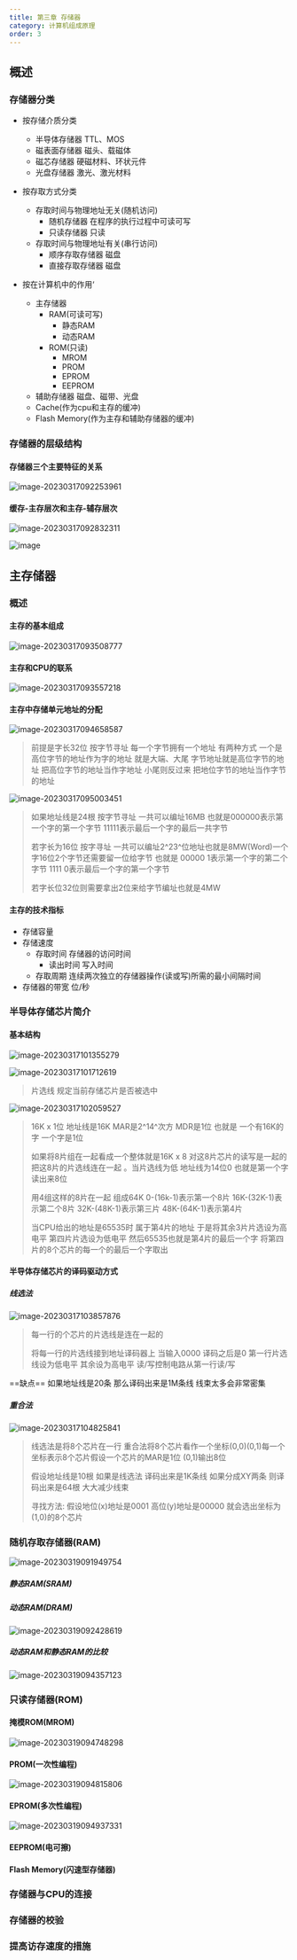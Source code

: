 ```yaml
---
title: 第三章 存储器
category: 计算机组成原理
order: 3
---
```

## 概述

### 存储器分类

- 按存储介质分类
  - 半导体存储器   TTL、MOS
  - 磁表面存储器   磁头、载磁体
  - 磁芯存储器     硬磁材料、环状元件
  - 光盘存储器    激光、激光材料

- 按存取方式分类
  - 存取时间与物理地址无关(随机访问)
    - 随机存储器	在程序的执行过程中可读可写
    - 只读存储器    只读
  - 存取时间与物理地址有关(串行访问)
    - 顺序存取存储器  磁盘
    - 直接存取存储器  磁盘

- 按在计算机中的作用‘
  - 主存储器
    - RAM(可读可写)
      - 静态RAM
      - 动态RAM
    - ROM(只读)
      - MROM
      - PROM
      - EPROM
      - EEPROM
  - 辅助存储器     磁盘、磁带、光盘
  - Cache(作为cpu和主存的缓冲)
  - Flash Memory(作为主存和辅助存储器的缓冲)

### 存储器的层级结构

#### 存储器三个主要特征的关系

![image-20230317092253961](/imgs/image-20230317092253961.png)

#### 缓存-主存层次和主存-辅存层次

![image-20230317092832311](/imgs/image-20230317092832311.png)

![image](/imgs/image-20230317093205018.png)


## 主存储器

### 概述

#### 主存的基本组成

![image-20230317093508777](/imgs/image-20230317093508777.png)

#### 主存和CPU的联系

![image-20230317093557218](/imgs/image-20230317093557218.png)

#### 主存中存储单元地址的分配

![image-20230317094658587](/imgs/image-20230317094658587.png)

> 前提是字长32位  按字节寻址  每一个字节拥有一个地址   有两种方式 一个是高位字节的地址作为字的地址  就是大端、大尾  字节地址就是高位字节的地址  把高位字节的地址当作字地址  小尾则反过来 把地位字节的地址当作字节的地址

![image-20230317095003451](/imgs/image-20230317095003451.png)

> 如果地址线是24根  按字节寻址  一共可以编址16MB 也就是000000表示第一个字的第一个字节 11111表示最后一个字的最后一共字节
>
> 若字长为16位  按字寻址  一共可以编址2^23^位地址也就是8MW(Word)一个字16位2个字节还需要留一位给字节  也就是 00000 1表示第一个字的第二个字节 1111 0表示最后一个字的第一个字节
>
> 若字长位32位则需要拿出2位来给字节编址也就是4MW

#### 主存的技术指标

- 存储容量
- 存储速度
  - 存取时间   存储器的访问时间
    - 读出时间  写入时间
  - 存取周期    连续两次独立的存储器操作(读或写)所需的最小间隔时间
- 存储器的带宽  位/秒

### 半导体存储芯片简介

#### 基本结构

 ![image-20230317101355279](/imgs/image-20230317101355279.png)



![image-20230317101712619](/imgs/image-20230317101712619.png)

> 片选线 规定当前存储芯片是否被选中

![image-20230317102059527](/imgs/image-20230317102059527.png)

> 16K x 1位 地址线是16K  MAR是2^14^次方  MDR是1位 也就是 一个有16K的字  一个字是1位
>
> 如果将8片组在一起看成一个整体就是16K x 8 对这8片芯片的读写是一起的 把这8片的片选线连在一起 。当片选线为低 地址线为14位0 也就是第一个字  读出来8位
>
> 用4组这样的8片在一起  组成64K  0-(16k-1)表示第一个8片 16K-(32K-1)表示第二个8片 32K-(48K-1)表示第三片  48K-(64K-1)表示第4片
>
> 当CPU给出的地址是65535时 属于第4片的地址 于是将其余3片片选设为高电平 第四片片选设为低电平  然后65535也就是第4片的最后一个字 将第四片的8个芯片的每一个的最后一个字取出

#### 半导体存储芯片的译码驱动方式

##### 线选法

![image-20230317103857876](/imgs/image-20230317103857876.png)

> 每一行的个芯片的片选线是连在一起的
>
> 将每一行的片选线接到地址译码器上 当输入0000 译码之后是0 第一行片选线设为低电平 其余设为高电平  读/写控制电路从第一行读/写

==缺点==  如果地址线是20条 那么译码出来是1M条线 线束太多会非常密集

##### 重合法

![image-20230317104825841](/imgs/image-20230317104825841.png)

>线选法是将8个芯片在一行 重合法将8个芯片看作一个坐标(0,0)(0,1)每一个坐标表示8个芯片假设一个芯片的MAR是1位 (0,1)输出8位
>
>假设地址线是10根 如果是线选法 译码出来是1K条线  如果分成XY两条 则译码出来是64根 大大减少线束
>
>寻找方法: 假设地位(x)地址是0001 高位(y)地址是00000  就会选出坐标为(1,0)的8个芯片



### 随机存取存储器(RAM)

![image-20230319091949754](/imgs/image-20230319091949754.png)

##### 静态RAM(SRAM)

##### 动态RAM(DRAM)

![image-20230319092428619](/imgs/image-20230319092428619.png)



##### 动态RAM和静态RAM的比较

![image-20230319094357123](/imgs/image-20230319094357123.png)

### 只读存储器(ROM)

#### 掩模ROM(MROM)

![image-20230319094748298](/imgs/image-20230319094748298.png)

#### PROM(一次性编程)

![image-20230319094815806](/imgs/image-20230319094815806.png)

#### EPROM(多次性编程)

![image-20230319094937331](/imgs/image-20230319094937331.png)

#### EEPROM(电可擦)

#### Flash Memory(闪速型存储器)

### 存储器与CPU的连接

 

### 存储器的校验

### 提高访存速度的措施

